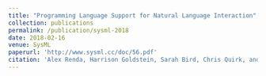 ```yaml
---
title: "Programming Language Support for Natural Language Interaction"
collection: publications
permalink: /publication/sysml-2018
date: 2018-02-16
venue: SysML
paperurl: 'http://www.sysml.cc/doc/56.pdf'
citation: 'Alex Renda, Harrison Goldstein, Sarah Bird, Chris Quirk, and Adrian Sampson.'
---
```

